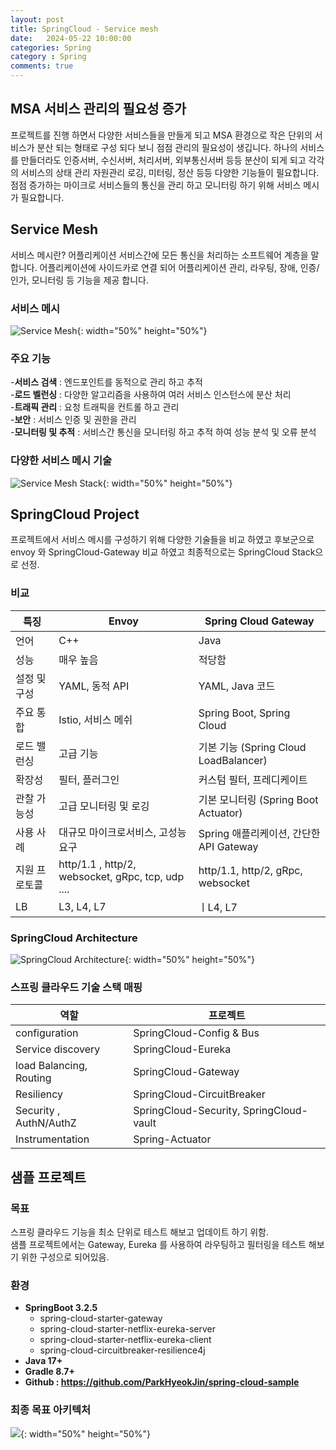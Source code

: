 ```yaml
---
layout: post
title: SpringCloud - Service mesh
date:   2024-05-22 10:00:00
categories: Spring
category : Spring
comments: true 
---
```


## MSA 서비스 관리의 필요성 증가

프로젝트를 진행 하면서 다양한 서비스들을 만들게 되고 MSA 환경으로 작은 단위의 서비스가 분산 되는 형태로 구성 되다 보니 점점 관리의 필요성이 생깁니다. 하나의 서비스를 만들더라도 인증서버, 수신서버, 처리서버, 외부통신서버 등등 분산이 되게 되고 각각의 서비스의 상태 관리 자원관리 로깅, 미터링, 정산 등등 다양한 기능들이 필요합니다. 점점 증가하는 마이크로 서비스들의 통신을 관리 하고 모니터링 하기 위해 서비스 메시가 필요합니다.

## Service Mesh

서비스 메시란? 어플리케이션 서비스간에 모든 통신을 처리하는 소프트웨어 계층을 말합니다. 어플리케이션에 사이드카로 연결 되어 어플리케이션 관리, 라우팅, 장애, 인증/인가, 모니터링 등 기능을 제공 합니다.

### 서비스 메시

  ![Service Mesh](https://github.com/ParkHyeokJin/CodingTestRepo/assets/19565772/93aaf7c2-f73c-415b-a056-eb72c3ec281a){: width="50%" height="50%"}


### 주요 기능

-**서비스 검색** : 엔드포인트를 동적으로 관리 하고 추적  
-**로드 벨런싱** : 다양한 알고리즘을 사용하여 여러 서비스 인스턴스에 분산 처리  
-**트래픽 관리** : 요청 트래픽을 컨트롤 하고 관리  
-**보안** : 서비스 인증 및 권한을 관리  
-**모니터링 및 추적** : 서비스간 통신을 모니터링 하고 추적 하여 성능 분석 및 오류 분석  


### 다양한 서비스 메시 기술

  ![Service Mesh Stack](https://github.com/ParkHyeokJin/CodingTestRepo/assets/19565772/7448f5d9-12a1-4833-a076-4e5ebda6b03b){: width="50%" height="50%"}

## SpringCloud Project

프로젝트에서 서비스 메시를 구성하기 위해 다양한 기술들을 비교 하였고 후보군으로 envoy 와 SpringCloud-Gateway 비교 하였고 최종적으로는 SpringCloud Stack으로 선정.

### 비교

  | 특징      | 	Envoy	                                           | Spring Cloud Gateway               |
  |---------|---------------------------------------------------|------------------------------------|
  | 언어      | 	C++                                              | 	Java                              |
  | 성능      | 	매우 높음                                            | 	적당함                               |
  | 설정 및 구성 | 	YAML, 동적 API                                     | 	YAML, Java 코드                     |
  | 주요 통합   | 	Istio, 서비스 메쉬                                    | 	Spring Boot, Spring Cloud         |
  | 로드 밸런싱  | 	고급 기능                                            | 	기본 기능 (Spring Cloud LoadBalancer) |
  | 확장성     | 	필터, 플러그인                                         | 	커스텀 필터, 프레디케이트                    |
  | 관찰 가능성  | 	고급 모니터링 및 로깅                                     | 	기본 모니터링 (Spring Boot Actuator)    |
  | 사용 사례   | 	대규모 마이크로서비스, 고성능 요구                              | 	Spring 애플리케이션, 간단한 API Gateway    |
  | 지원 프로토콜 | http/1.1 , http/2, websocket, gRpc, tcp, udp .... | http/1.1, http/2, gRpc, websocket  |
  | LB      | L3, L4, L7                                        | ㅣL4, L7                            |


### SpringCloud Architecture

![SpringCloud Architecture](https://github.com/ParkHyeokJin/CodingTestRepo/assets/19565772/e070ec12-cd00-46ef-a818-04333437d990){: width="50%" height="50%"}

### 스프링 클라우드 기술 스택 매핑
  
  | 역할                      | 프로젝트                                     |
  |-------------------------|------------------------------------------|
  | configuration| SpringCloud-Config & Bus                                         |
  | Service discovery       | SpringCloud-Eureka                       |
  | load Balancing, Routing | SpringCloud-Gateway                      |
  | Resiliency              | SpringCloud-CircuitBreaker               |
  | Security , AuthN/AuthZ  | SpringCloud-Security, SpringCloud-vault  |
  | Instrumentation              | Spring-Actuator                          |

## 샘플 프로젝트

### 목표

스프링 클라우드 기능을 최소 단위로 테스트 해보고 업데이트 하기 위함.  
샘플 프로젝트에서는 Gateway, Eureka 를 사용하여 라우팅하고 필터링을 테스트 해보기 위한 구성으로 되어있음.

### 환경

- **SpringBoot 3.2.5**
  - spring-cloud-starter-gateway
  - spring-cloud-starter-netflix-eureka-server
  - spring-cloud-starter-netflix-eureka-client
  - spring-cloud-circuitbreaker-resilience4j
- **Java 17+**
- **Gradle 8.7+**
- **Github : https://github.com/ParkHyeokJin/spring-cloud-sample**

### 최종 목표 아키텍처

![](https://github.com/ParkHyeokJin/spring-cloud-sample/assets/19565772/6c47f69e-08cb-46b0-a0f2-517e555ab2ac){: width="50%" height="50%"}



